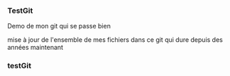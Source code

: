 ### TestGit ###

Demo de mon git qui se passe bien

mise à jour de l'ensemble de mes fichiers dans ce git qui dure depuis des années maintenant

### testGit ###

